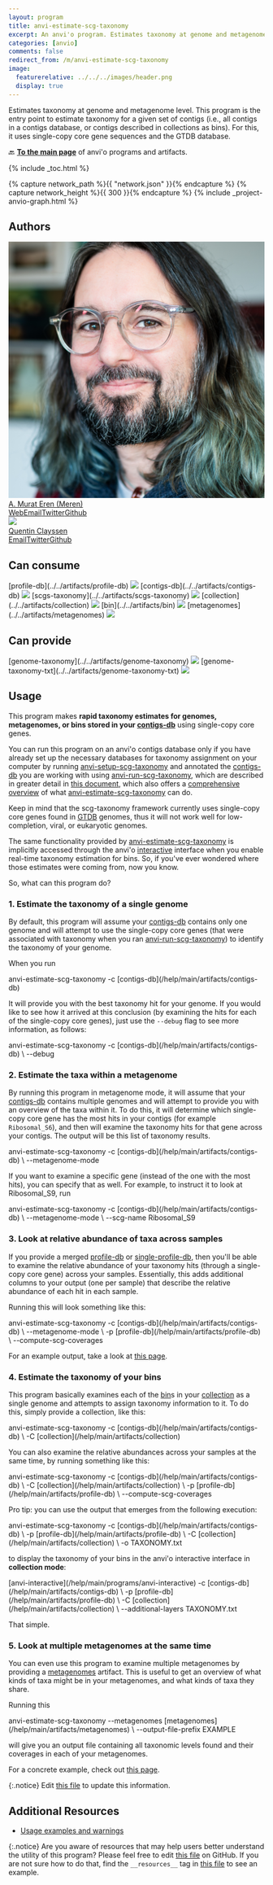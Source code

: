 ```yaml
---
layout: program
title: anvi-estimate-scg-taxonomy
excerpt: An anvi'o program. Estimates taxonomy at genome and metagenome level.
categories: [anvio]
comments: false
redirect_from: /m/anvi-estimate-scg-taxonomy
image:
  featurerelative: ../../../images/header.png
  display: true
---
```


Estimates taxonomy at genome and metagenome level. This program is the entry point to estimate taxonomy for a given set of contigs (i.e., all contigs in a contigs database, or contigs described in collections as bins). For this, it uses single-copy core gene sequences and the GTDB database.

🔙 **[To the main page](../../)** of anvi'o programs and artifacts.


{% include _toc.html %}
<div id="svg" class="subnetwork"></div>
{% capture network_path %}{{ "network.json" }}{% endcapture %}
{% capture network_height %}{{ 300 }}{% endcapture %}
{% include _project-anvio-graph.html %}


## Authors

<div class="anvio-person"><div class="anvio-person-info"><div class="anvio-person-photo"><img class="anvio-person-photo-img" src="../../images/authors/meren.jpg" /></div><div class="anvio-person-info-box"><a href="/people/meren" target="_blank"><span class="anvio-person-name">A. Murat Eren (Meren)</span></a><div class="anvio-person-social-box"><a href="http://merenlab.org" class="person-social" target="_blank"><i class="fa fa-fw fa-home"></i>Web</a><a href="mailto:a.murat.eren@gmail.com" class="person-social" target="_blank"><i class="fa fa-fw fa-envelope-square"></i>Email</a><a href="http://twitter.com/merenbey" class="person-social" target="_blank"><i class="fa fa-fw fa-twitter-square"></i>Twitter</a><a href="http://github.com/meren" class="person-social" target="_blank"><i class="fa fa-fw fa-github"></i>Github</a></div></div></div></div>

<div class="anvio-person"><div class="anvio-person-info"><div class="anvio-person-photo"><img class="anvio-person-photo-img" src="../../images/authors/qclayssen.jpg" /></div><div class="anvio-person-info-box"><a href="/people/qclayssen" target="_blank"><span class="anvio-person-name">Quentin Clayssen</span></a><div class="anvio-person-social-box"><a href="mailto:quentin.clayssen@gmail.com" class="person-social" target="_blank"><i class="fa fa-fw fa-envelope-square"></i>Email</a><a href="http://twitter.com/ClayssenQ" class="person-social" target="_blank"><i class="fa fa-fw fa-twitter-square"></i>Twitter</a><a href="http://github.com/qclayssen" class="person-social" target="_blank"><i class="fa fa-fw fa-github"></i>Github</a></div></div></div></div>



## Can consume


<p style="text-align: left" markdown="1"><span class="artifact-r">[profile-db](../../artifacts/profile-db) <img src="../../images/icons/DB.png" class="artifact-icon-mini" /></span> <span class="artifact-r">[contigs-db](../../artifacts/contigs-db) <img src="../../images/icons/DB.png" class="artifact-icon-mini" /></span> <span class="artifact-r">[scgs-taxonomy](../../artifacts/scgs-taxonomy) <img src="../../images/icons/CONCEPT.png" class="artifact-icon-mini" /></span> <span class="artifact-r">[collection](../../artifacts/collection) <img src="../../images/icons/COLLECTION.png" class="artifact-icon-mini" /></span> <span class="artifact-r">[bin](../../artifacts/bin) <img src="../../images/icons/BIN.png" class="artifact-icon-mini" /></span> <span class="artifact-r">[metagenomes](../../artifacts/metagenomes) <img src="../../images/icons/TXT.png" class="artifact-icon-mini" /></span></p>


## Can provide


<p style="text-align: left" markdown="1"><span class="artifact-p">[genome-taxonomy](../../artifacts/genome-taxonomy) <img src="../../images/icons/CONCEPT.png" class="artifact-icon-mini" /></span> <span class="artifact-p">[genome-taxonomy-txt](../../artifacts/genome-taxonomy-txt) <img src="../../images/icons/TXT.png" class="artifact-icon-mini" /></span></p>


## Usage


This program makes **rapid taxonomy estimates for genomes, metagenomes, or bins stored in your <span class="artifact-n">[contigs-db](/help/main/artifacts/contigs-db)</span>** using single-copy core genes.

You can run this program on an anvi'o contigs database only if you have already set up the necessary databases for taxonomy assignment on your computer by running <span class="artifact-p">[anvi-setup-scg-taxonomy](/help/main/programs/anvi-setup-scg-taxonomy)</span> and annotated the <span class="artifact-n">[contigs-db](/help/main/artifacts/contigs-db)</span> you are working with using <span class="artifact-p">[anvi-run-scg-taxonomy](/help/main/programs/anvi-run-scg-taxonomy)</span>, which are described in greater detail in [this document](http://merenlab.org/2019/10/08/anvio-scg-taxonomy/), which also offers a [comprehensive overview](http://merenlab.org/2019/10/08/anvio-scg-taxonomy/#estimating-taxonomy-in-the-terminal) of what <span class="artifact-p">[anvi-estimate-scg-taxonomy](/help/main/programs/anvi-estimate-scg-taxonomy)</span> can do.

Keep in mind that the scg-taxonomy framework currently uses single-copy core genes found in [GTDB](https://gtdb.ecogenomic.org/) genomes, thus it will not work well for low-completion, viral, or eukaryotic genomes.

The same functionality provided by <span class="artifact-p">[anvi-estimate-scg-taxonomy](/help/main/programs/anvi-estimate-scg-taxonomy)</span> is implicitly accessed through the anvi'o <span class="artifact-n">[interactive](/help/main/artifacts/interactive)</span> interface when you enable real-time taxonomy estimation for bins. So, if you've ever wondered where those estimates were coming from, now you know.

So, what can this program do?

### 1. Estimate the taxonomy of a single genome

By default, this program will assume your <span class="artifact-n">[contigs-db](/help/main/artifacts/contigs-db)</span> contains only one genome and will attempt to use the single-copy core genes (that were associated with taxonomy when you ran <span class="artifact-p">[anvi-run-scg-taxonomy](/help/main/programs/anvi-run-scg-taxonomy)</span>) to identify the taxonomy of your genome.

When you run

<div class="codeblock" markdown="1">
anvi&#45;estimate&#45;scg&#45;taxonomy &#45;c <span class="artifact&#45;n">[contigs&#45;db](/help/main/artifacts/contigs&#45;db)</span>
</div>

It will provide you with the best taxonomy hit for your genome. If you would like to see how it arrived at this conclusion (by examining the hits for each of the single-copy core genes), just use the `--debug` flag to see more information, as follows:

<div class="codeblock" markdown="1">
anvi&#45;estimate&#45;scg&#45;taxonomy &#45;c <span class="artifact&#45;n">[contigs&#45;db](/help/main/artifacts/contigs&#45;db)</span> \
                           &#45;&#45;debug
</div>

### 2. Estimate the taxa within a metagenome

By running this program in metagenome mode, it will assume that your <span class="artifact-n">[contigs-db](/help/main/artifacts/contigs-db)</span> contains multiple genomes and will attempt to provide you with an overview of the taxa within it. To do this, it will determine which single-copy core gene has the most hits in your contigs (for example `Ribosomal_S6`), and then will examine the taxonomy hits for that gene across your contigs. The output will be this list of taxonomy results.

<div class="codeblock" markdown="1">
anvi&#45;estimate&#45;scg&#45;taxonomy &#45;c <span class="artifact&#45;n">[contigs&#45;db](/help/main/artifacts/contigs&#45;db)</span> \
                           &#45;&#45;metagenome&#45;mode
</div>

If you want to examine a specific gene (instead of the one with the most hits), you can specify that as well. For example, to instruct it to look at Ribosomal_S9, run

<div class="codeblock" markdown="1">
anvi&#45;estimate&#45;scg&#45;taxonomy &#45;c <span class="artifact&#45;n">[contigs&#45;db](/help/main/artifacts/contigs&#45;db)</span> \
                           &#45;&#45;metagenome&#45;mode \
                           &#45;&#45;scg&#45;name Ribosomal_S9
</div>

### 3. Look at relative abundance of taxa across samples

If you provide a merged <span class="artifact-n">[profile-db](/help/main/artifacts/profile-db)</span> or <span class="artifact-n">[single-profile-db](/help/main/artifacts/single-profile-db)</span>, then you'll be able to examine the relative abundance of your taxonomy hits (through a single-copy core gene) across your samples. Essentially, this adds additional columns to your output (one per sample) that describe the relative abundance of each hit in each sample.

Running this will look something like this:
<div class="codeblock" markdown="1">
anvi&#45;estimate&#45;scg&#45;taxonomy &#45;c <span class="artifact&#45;n">[contigs&#45;db](/help/main/artifacts/contigs&#45;db)</span> \
                           &#45;&#45;metagenome&#45;mode \
                           &#45;p <span class="artifact&#45;n">[profile&#45;db](/help/main/artifacts/profile&#45;db)</span> \
                           &#45;&#45;compute&#45;scg&#45;coverages
</div>

For an example output, take a look at [this page](http://merenlab.org/2019/10/08/anvio-scg-taxonomy/#contigs-db--profile-db).

### 4. Estimate the taxonomy of your bins

This program basically examines each of the <span class="artifact-n">[bin](/help/main/artifacts/bin)</span>s in your <span class="artifact-n">[collection](/help/main/artifacts/collection)</span> as a single genome and attempts to assign taxonomy information to it. To do this, simply provide a collection, like this:

<div class="codeblock" markdown="1">
anvi&#45;estimate&#45;scg&#45;taxonomy &#45;c <span class="artifact&#45;n">[contigs&#45;db](/help/main/artifacts/contigs&#45;db)</span> \
                           &#45;C <span class="artifact&#45;n">[collection](/help/main/artifacts/collection)</span>
</div>

You can also examine the relative abundances across your samples at the same time, by running something like this:

<div class="codeblock" markdown="1">
anvi&#45;estimate&#45;scg&#45;taxonomy &#45;c <span class="artifact&#45;n">[contigs&#45;db](/help/main/artifacts/contigs&#45;db)</span> \
                           &#45;C <span class="artifact&#45;n">[collection](/help/main/artifacts/collection)</span> \
                           &#45;p <span class="artifact&#45;n">[profile&#45;db](/help/main/artifacts/profile&#45;db)</span> \
                           &#45;&#45;compute&#45;scg&#45;coverages
</div>

Pro tip: you can use the output that emerges from the following execution:

<div class="codeblock" markdown="1">
anvi&#45;estimate&#45;scg&#45;taxonomy &#45;c <span class="artifact&#45;n">[contigs&#45;db](/help/main/artifacts/contigs&#45;db)</span> \
                           &#45;p <span class="artifact&#45;n">[profile&#45;db](/help/main/artifacts/profile&#45;db)</span> \
                           &#45;C <span class="artifact&#45;n">[collection](/help/main/artifacts/collection)</span> \
                           &#45;o TAXONOMY.txt
</div>

to display the taxonomy of your bins in the anvi'o interactive interface in **collection mode**:

<div class="codeblock" markdown="1">
<span class="artifact&#45;p">[anvi&#45;interactive](/help/main/programs/anvi&#45;interactive)</span> &#45;c <span class="artifact&#45;n">[contigs&#45;db](/help/main/artifacts/contigs&#45;db)</span> \
                     &#45;p <span class="artifact&#45;n">[profile&#45;db](/help/main/artifacts/profile&#45;db)</span> \
                     &#45;C <span class="artifact&#45;n">[collection](/help/main/artifacts/collection)</span> \
                     &#45;&#45;additional&#45;layers TAXONOMY.txt
</div>

That simple.

### 5. Look at multiple metagenomes at the same time

You can even use this program to examine multiple metagenomes by providing a <span class="artifact-n">[metagenomes](/help/main/artifacts/metagenomes)</span> artifact. This is useful to get an overview of what kinds of taxa might be in your metagenomes, and what kinds of taxa they share.

Running this

<div class="codeblock" markdown="1">
anvi&#45;estimate&#45;scg&#45;taxonomy &#45;&#45;metagenomes <span class="artifact&#45;n">[metagenomes](/help/main/artifacts/metagenomes)</span> \
                           &#45;&#45;output&#45;file&#45;prefix EXAMPLE
</div>

will give you an output file containing all taxonomic levels found and their coverages in each of your metagenomes.

For a concrete example, check out [this page](http://merenlab.org/2019/10/08/anvio-scg-taxonomy/#many-contigs-dbs-for-many-metagenomes).


{:.notice}
Edit [this file](https://github.com/merenlab/anvio/tree/master/anvio/docs/programs/anvi-estimate-scg-taxonomy.md) to update this information.


## Additional Resources


* [Usage examples and warnings](http://merenlab.org/scg-taxonomy)


{:.notice}
Are you aware of resources that may help users better understand the utility of this program? Please feel free to edit [this file](https://github.com/merenlab/anvio/tree/master/bin/anvi-estimate-scg-taxonomy) on GitHub. If you are not sure how to do that, find the `__resources__` tag in [this file](https://github.com/merenlab/anvio/blob/master/bin/anvi-interactive) to see an example.
